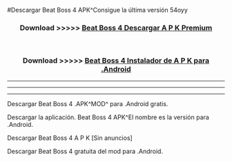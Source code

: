 #Descargar Beat Boss 4  APK^Consigue la última versión 54oyy



<div align="center">
<h3>Download >>>>> <a href="https://es-sites.web.app/?es= Beat Boss 4 ">Beat Boss 4  Descargar A P K Premium</a></h3><br>

<h3>Download >>>>> <a href="https://es-sites.web.app/?es= Beat Boss 4 ">Beat Boss 4  Instalador de A P K para .Android</a></h3>
</div>


----------------------------------------------------------

----------------------------------------------------------

----------------------------------------------------------

Descargar Beat Boss 4  .APK^MOD^ para .Android gratis.

Descargar la aplicación. Beat Boss 4  APK^El nombre es la versión para .Android.

Descargar Beat Boss 4  A P K [Sin anuncios]

Descargar Beat Boss 4  gratuita del mod para .Android.
